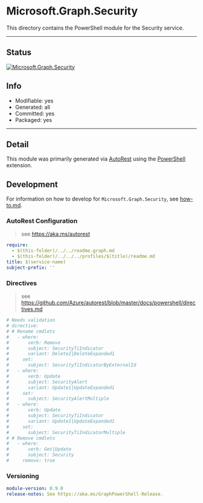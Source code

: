 <!-- region Generated -->
# Microsoft.Graph.Security
This directory contains the PowerShell module for the Security service.

---
## Status
[![Microsoft.Graph.Security](https://img.shields.io/powershellgallery/v/Microsoft.Graph.Security.svg?style=flat-square&label=Microsoft.Graph.Security "Microsoft.Graph.Security")](https://www.powershellgallery.com/packages/Microsoft.Graph.Security/)

## Info
- Modifiable: yes
- Generated: all
- Committed: yes
- Packaged: yes

---
## Detail
This module was primarily generated via [AutoRest](https://github.com/Azure/autorest) using the [PowerShell](https://github.com/Azure/autorest.powershell) extension.

## Development
For information on how to develop for `Microsoft.Graph.Security`, see [how-to.md](how-to.md).
<!-- endregion -->

### AutoRest Configuration

> see https://aka.ms/autorest

``` yaml
require:
  - $(this-folder)/../../readme.graph.md
  - $(this-folder)/../../../profiles/$(title)/readme.md
title: $(service-name)
subject-prefix: ''

```

### Directives

> see https://github.com/Azure/autorest/blob/master/docs/powershell/directives.md

``` yaml
# Needs validation
# directive:
# # Rename cmdlets
#   - where:
#       verb: Remove
#       subject: SecurityTiIndicator
#       variant: Delete1|DeleteExpanded1
#     set:
#       subject: SecurityTiIndicatorByExternalId
#   - where:
#       verb: Update
#       subject: SecurityAlert
#       variant: Update1|UpdateExpanded1
#     set:
#       subject: SecurityAlertMultiple
#   - where:
#       verb: Update
#       subject: SecurityTiIndicator
#       variant: Update1|UpdateExpanded1
#     set:
#       subject: SecurityTiIndicatorMultiple
# # Remove cmdlets
#   - where:
#       verb: Get|Update
#       subject: Security
#     remove: true
```
### Versioning

``` yaml
module-version: 0.9.0
release-notes: See https://aka.ms/GraphPowerShell-Release.
```
